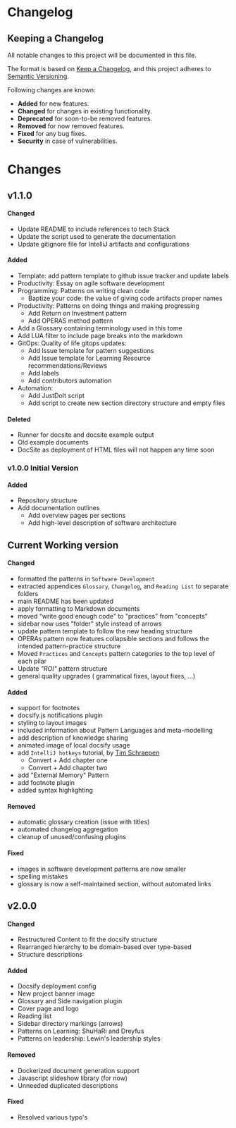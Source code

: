 # Changelog

## Keeping a Changelog

All notable changes to this project will be documented in this file.

The format is based on [Keep a Changelog](https://keepachangelog.com/en/1.0.0/),
and this project adheres to [Semantic Versioning](https://semver.org/spec/v2.0.0.html).

Following changes are known:

- **Added** for new features.
- **Changed** for changes in existing functionality.
- **Deprecated** for soon-to-be removed features.
- **Removed** for now removed features.
- **Fixed** for any bug fixes.
- **Security** in case of vulnerabilities.

# Changes



## v1.1.0

#### Changed

- Update README to include references to tech Stack
- Update the script used to generate the documentation
- Update gitignore file for IntelliJ artifacts and configurations

#### Added

- Template: add pattern template to github issue tracker and update labels
- Productivity: Essay on agile software development
- Programming: Patterns on writing clean code
    - Baptize your code: the value of giving code artifacts proper names
- Productivity: Patterns on doing things and making progressing
    - Add Return on Investment pattern
    - Add OPERAS method pattern
- Add a Glossary containing terminology used in this tome
- Add LUA filter to include page breaks into the markdown
- GitOps: Quality of life gitops updates:
    - Add Issue template for pattern suggestions
    - Add Issue template for Learning Resource recommendations/Reviews
    - Add labels
    - Add contributors automation
- Automation:
    - Add JustDoIt script
    - Add script to create new section directory structure and empty files

#### Deleted

- Runner for docsite and docsite example output
- Old example documents
- DocSite as deployment of HTML files will not happen any time soon

### v1.0.0 Initial Version

#### Added

- Repository structure
- Add documentation outlines
    - Add overview pages per sections
    - Add high-level description of software architecture


## Current Working version

#### Changed

- formatted the patterns in `Software Development`
- extracted appendices `Glossary`, `Changelog`, and `Reading List` to separate folders
- main README has been updated
- apply formatting to Markdown documents
- moved "write good enough code" to "practices" from "concepts"
- sidebar now uses "folder" style instead of arrows
- update pattern template to follow the new heading structure
- OPERAs pattern now features collapsible sections and follows the intended pattern-practice structure
- Moved `Practices` and `Concepts` pattern categories to the top level of each pilar
- Update _"ROI"_ pattern structure
- general quality upgrades ( grammatical fixes, layout fixes, ...)

#### Added

- support for footnotes
- docsify.js notifications plugin
- styling to layout images
- included information about Pattern Languages and meta-modelling
- add description of knowledge sharing
- animated image of local docsify usage
- add `IntelliJ hotkeys` tutorial, by [Tim Schraepen](https://github.com/Sch3lp)
    - Convert + Add chapter one
    - Convert + Add chapter two
- add "External Memory" Pattern
- add footnote plugin
- added syntax highlighting

#### Removed

- automatic glossary creation (issue with titles)
- automated changelog aggregation
- cleanup of unused/confusing plugins

#### Fixed

- images in software development patterns are now smaller
- spelling mistakes
- glossary is now a self-maintained section, without automated links

## v2.0.0

#### Changed

- Restructured Content to fit the docsify structure
- Rearranged hierarchy to be domain-based over type-based
- Structure descriptions

#### Added

- Docsify deployment config
- New project banner image
- Glossary and Side navigation plugin
- Cover page and logo
- Reading list
- Sidebar directory markings (arrows)
- Patterns on Learning: ShuHaRi and Dreyfus
- Patterns on leadership: Lewin's leadership styles

#### Removed

- Dockerized document generation support
- Javascript slideshow library (for now)
- Unneeded duplicated descriptions

#### Fixed

- Resolved various typo's
